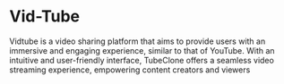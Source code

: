 # Vid-Tube

Vidtube is a video sharing platform that aims to provide users with an immersive and engaging experience, similar to that of YouTube. With an intuitive and user-friendly interface, TubeClone offers a seamless video streaming experience, empowering content creators and viewers
